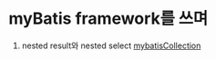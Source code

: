 # myBatis framework를 쓰며

1. nested result와 nested select
[mybatisCollection](./memo/mybatisCollection.md)